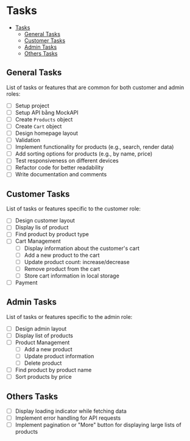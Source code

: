 # Tasks

- [Tasks](#tasks)
  - [General Tasks](#general-tasks)
  - [Customer Tasks](#customer-tasks)
  - [Admin Tasks](#admin-tasks)
  - [Others Tasks](#others-tasks)

## General Tasks

List of tasks or features that are common for both customer and admin roles:

- [ ] Setup project
- [ ] Setup API bằng MockAPI
- [ ] Create `Products` object
- [ ] Create `Cart` object
- [ ] Design homepage layout
- [ ] Validation
- [ ] Implement functionality for products (e.g., search, render data)
- [ ] Add sorting options for products (e.g., by name, price)
- [ ] Test responsiveness on different devices
- [ ] Refactor code for better readability
- [ ] Write documentation and comments

## Customer Tasks

List of tasks or features specific to the customer role:

- [ ] Design customer layout
- [ ] Display lis of product
- [ ] Find product by product type
- [ ] Cart Management
  - [ ] Display information about the customer's cart
  - [ ] Add a new product to the cart
  - [ ] Update product count: increase/decrease
  - [ ] Remove product from the cart
  - [ ] Store cart information in local storage
- [ ] Payment

## Admin Tasks

List of tasks or features specific to the admin role:

- [ ] Design admin layout
- [ ] Display list of products
- [ ] Product Management
  - [ ] Add a new product
  - [ ] Update product information
  - [ ] Delete product
- [ ] Find product by product name
- [ ] Sort products by price

## Others Tasks

- [ ] Display loading indicator while fetching data
- [ ] Implement error handling for API requests
- [ ] Implement pagination or "More" button for displaying large lists of products
